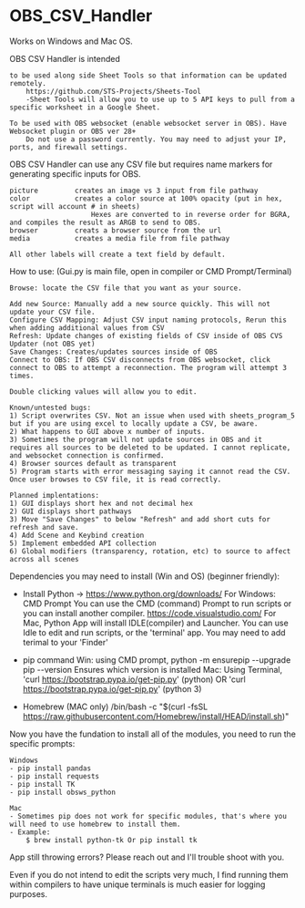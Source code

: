 # OBS_CSV_Handler

Works on Windows and Mac OS. 

OBS CSV Handler is intended 

    to be used along side Sheet Tools so that information can be updated remotely.
        https://github.com/STS-Projects/Sheets-Tool
        -Sheet Tools will allow you to use up to 5 API keys to pull from a specific worksheet in a Google Sheet. 

    To be used with OBS websocket (enable websocket server in OBS). Have Websocket plugin or OBS ver 28+
        Do not use a password currently. You may need to adjust your IP, ports, and firewall settings. 

OBS CSV Handler can use any CSV file but requires name markers for generating specific inputs for OBS. 

    picture         creates an image vs 3 input from file pathway
    color           creates a color source at 100% opacity (put in hex, script will account # in sheets) 
                        Hexes are converted to in reverse order for BGRA, and compiles the result as ARGB to send to OBS. 
    browser         creats a browser source from the url
    media           creates a media file from file pathway

    All other labels will create a text field by default. 

How to use: (Gui.py is main file, open in compiler or CMD Prompt/Terminal)

    Browse: locate the CSV file that you want as your source.

    Add new Source: Manually add a new source quickly. This will not update your CSV file. 
    Configure CSV Mapping: Adjust CSV input naming protocols, Rerun this when adding additional values from CSV
    Refresh: Update changes of existing fields of CSV inside of OBS CVS Updater (not OBS yet)
    Save Changes: Creates/updates sources inside of OBS
    Connect to OBS: If OBS CSV disconnects from OBS websocket, click connect to OBS to attempt a reconnection. The program will attempt 3 times.

    Double clicking values will allow you to edit. 

    Known/untested bugs:
    1) Script overwrites CSV. Not an issue when used with sheets_program_5 but if you are using excel to locally update a CSV, be aware. 
    2) What happens to GUI above x number of inputs. 
    3) Sometimes the program will not update sources in OBS and it requires all sources to be deleted to be updated. I cannot replicate, and websocket connection is confirmed. 
    4) Browser sources default as transparent
    5) Program starts with error messaging saying it cannot read the CSV. Once user browses to CSV file, it is read correctly. 
    
    Planned implentations:
    1) GUI displays short hex and not decimal hex
    2) GUI displays short pathways
    3) Move "Save Changes" to below "Refresh" and add short cuts for refresh and save. 
    4) Add Scene and Keybind creation
    5) Implement embedded API collection
    6) Global modifiers (transparency, rotation, etc) to source to affect across all scenes
    
Dependencies you may need to install (Win and OS) (beginner friendly):

- Install Python -> https://www.python.org/downloads/ 
    For Windows: CMD Prompt
        You can use the CMD (command) Prompt to run scripts or you can install another compiler. 
        https://code.visualstudio.com/
    For Mac, Python App will install IDLE(compiler) and Launcher. You can use Idle to edit and run scripts,  or the 'terminal' app. You may need to add terimal to your 'Finder'

- pip command 
    Win: using CMD prompt, 
        python -m ensurepip --upgrade
        pip --version
            Ensures which version is installed
    Mac: Using Terminal,
    'curl https://bootstrap.pypa.io/get-pip.py'  (python) OR 'curl https://bootstrap.pypa.io/get-pip.py' (python 3) 

- Homebrew (MAC only)
    /bin/bash -c "$(curl -fsSL https://raw.githubusercontent.com/Homebrew/install/HEAD/install.sh)"

Now you have the fundation to install all of the modules, you need to run the specific prompts:

    Windows
    - pip install pandas
    - pip install requests
    - pip install TK
    - pip install obsws_python

    Mac
    - Sometimes pip does not work for specific modules, that's where you will need to use homebrew to install them.
    - Example: 
        $ brew install python-tk Or pip install tk

App still throwing errors? Please reach out and I'll trouble shoot with you. 

Even if you do not intend to edit the scripts very much, I find running them within compilers to have unique terminals is much easier for logging purposes. 
